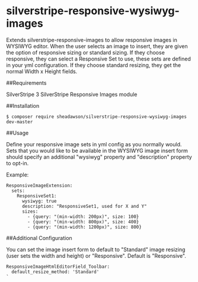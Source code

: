 # silverstripe-responsive-wysiwyg-images

Extends silverstripe-responsive-images to allow responsive images in WYSIWYG editor. When the user selects an image to insert, they are given the option of responsive sizing or standard sizing. If they choose responsive, they can select a Responsive Set to use, these sets are defined in your yml configuration. If they choose standard resizing, they get the normal Width x Height fields. 

##Requirements

SilverStripe 3
SilverStripe Responsive Images module 

##Installation

```
$ composer require sheadawson/silverstripe-responsive-wysiwyg-images dev-master
```

##Usage

Define your responsive image sets in yml config as you normally would. Sets that you would like to be available in the WYSIWYG image insert form should specify an additional "wysiwyg" property and "description" property to opt-in.

Example: 

```
ResponsiveImageExtension:
  sets:
    ResponsiveSet1:
      wysiwyg: true
      description: "ResponsiveSet1, used for X and Y"
      sizes:
        - {query: "(min-width: 200px)", size: 100}
        - {query: "(min-width: 800px)", size: 400}
        - {query: "(min-width: 1200px)", size: 800}
```

##Additional Configuration

You can set the image insert form to default to "Standard" image resizing (user sets the width and height) or "Responsive". Default is "Responsive". 
```
ResponsiveImageHtmlEditorField_Toolbar:
  default_resize_method: 'Standard'
`
